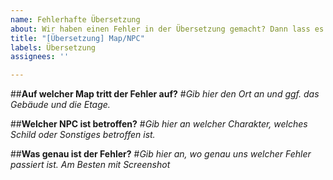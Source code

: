 ```yaml
---
name: Fehlerhafte Übersetzung
about: Wir haben einen Fehler in der Übersetzung gemacht? Dann lass es uns wissen!
title: "[Übersetzung] Map/NPC"
labels: Übersetzung
assignees: ''

---
```


##**Auf welcher Map tritt der Fehler auf?**
#*Gib hier den Ort an und ggf. das Gebäude und die Etage.*

##**Welcher NPC ist betroffen?**
#*Gib hier an welcher Charakter, welches Schild oder Sonstiges betroffen ist.*

##**Was genau ist der Fehler?**
#*Gib hier an, wo genau uns welcher Fehler passiert ist. Am Besten mit Screenshot*

